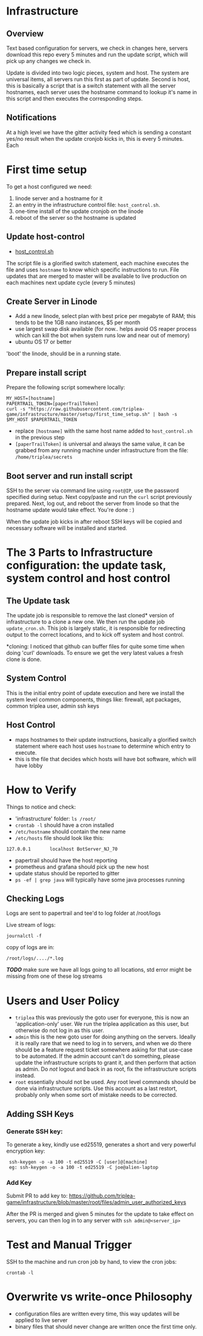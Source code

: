 # Infrastructure

## Overview 

Text based configuration for servers, we check in changes here, servers download this repo every
 5 minutes and run the update script, which will pick up any changes we check in.
 
 Update is divided into two logic pieces, system and host. The system are universal items, all servers
 run this first as part of update. Second is host, this is basically a script that is a switch statement
 with all the server hostnames, each server uses the hostname command to lookup it's name in this script and
 then executes the corresponding steps.


## Notifications

At a high level we have the gitter activity feed which is sending a constant yes/no result when the 
update cronjob kicks in, this is every 5 minutes. Each 



# First time setup

To get a host configured we need:
1. linode server and a hostname for it
1. an entry in the infrastructure control file: `host_control.sh`.
1. one-time install of the update cronjob on the linode
1. reboot of the server so the hostname is updated


## Update host-control

* [host_control.sh](https://github.com/triplea-game/infrastructure/blob/master/roles/host_control.sh)

The script file is a glorified switch statement, each machine executes the file and uses `hostname` to know which
specific instructions to run. File updates that are merged to master will be available to live production on each
machines next update cycle (every 5 minutes)


## Create Server in Linode
- Add a new linode, select plan with best price per megabyte of RAM; this tends to be the 1GB nano instances, $5 per month
- use largest swap disk available (for now.. helps avoid OS reaper process which can kill the bot when 
system runs low and near out of memory)
- ubuntu OS 17 or better

'boot' the linode, should be in a running state.

## Prepare install script

Prepare the following script somewhere locally:
```
MY_HOST=[hostname]
PAPERTRAIL_TOKEN=[paperTrailToken]
curl -s "https://raw.githubusercontent.com/triplea-game/infrastructure/master/setup/first_time_setup.sh" | bash -s $MY_HOST $PAPERTRAIL_TOKEN
```
- replace `[hostname]` with the same host name added to `host_control.sh` in the previous step
- `[paperTrailToken]` is universal and always the same value, it can be grabbed from any running
machine under infrastructure from the file: `/home/triplea/secrets`


## Boot server and run install script

SSH to the server via command line using `root@IP`, use the password specified during setup. Next copy/paste
and run the `curl` script previously prepared. Next, log out, and reboot the server from linode so that the hostname 
update would take effect. You're done : )  

When the update job kicks in after reboot SSH keys will be copied and necessary software will be installed and started.


# The 3 Parts to Infrastructure configuration: the update task, system control and host control

## The Update task

The update job is responsible to remove the last cloned* version of infrastructure to a clone a new one. We then
run the update job `update_cron.sh`. This job is largely static, it is responsible for redirecting output to the 
correct locations, and to kick off system and host control.

*cloning: I noticed that github can buffer files for quite some time when doing 'curl' downloads. To ensure we get 
the very latest values a fresh clone is done.


## System Control

This is the initial entry point of update execution and here we install the system level
common components, things like: firewall, apt packages, common triplea user, admin ssh keys



## Host Control

- maps hostnames to their update instructions, basically a glorified switch statement where
each host uses `hostname` to determine which entry to execute.
- this is the file that decides which hosts will have bot software, which will have lobby




# How to Verify 
Things to notice and check:
* 'infrastructure' folder: `ls /root/`
* `crontab -l` should have a cron installed
* `/etc/hostname` should contain the new name
* `/etc/hosts` file should look like this:
```
127.0.0.1       localhost BotServer_NJ_70
```
* papertrail should have the host reporting
* prometheus and grafana should pick up the new host
* update status should be reported to gitter
* `ps -ef | grep java` will typically have some java processes running

## Checking Logs

Logs are sent to papertrail and tee'd to log folder at /root/logs
 

Live stream of logs:
```
journalctl -f
```

copy of logs are in:
```
/root/logs/..../*.log
```

***TODO*** make sure we have all logs going to all locations, std error might be missing from one of these log streams


# Users and User Policy

- `triplea` this was previously the goto user for everyone, this is now an 'application-only' user. We run the triplea application as this user, but otherwise do not log in as this user.
- `admin` this is the new goto user for doing anything on the servers. Ideally it is really rare that we need to log in to servers, and when we do there should be a feature request ticket somewhere asking for that use-case to be automated. If the admin account can't do something, please update the infrastructure scripts to grant it, and then perform that action as admin. Do *not* logout and back in as root, fix the infrastructure scripts instead.
- `root` essentially should not be used. Any root level commands should be done via infrastructure scripts. Use this account as a last restort, probably only when some sort of mistake needs to be corrected.

## Adding SSH Keys

### Generate SSH key:

To generate a key, kindly use ed25519, generates a short and very powerful encryption key:
```
 ssh-keygen -o -a 100 -t ed25519 -C [user]@[machine]
 eg: ssh-keygen -o -a 100 -t ed25519 -C joe@alien-laptop
```

### Add Key
Submit PR to add key to: https://github.com/triplea-game/infrastructure/blob/master/root/files/admin_user_authorized_keys

After the PR is merged and given 5 minutes for the update to take effect on servers, you can then log in to any server with `ssh admin@<server_ip>`

# Test and Manual Trigger

SSH to the machine and run cron job by hand, to view the cron jobs:
```
crontab -l
```


# Overwrite vs write-once Philosophy
- configuration files are written every time, this way updates will be applied to live server
- binary files that should never change are written once the first time only.

